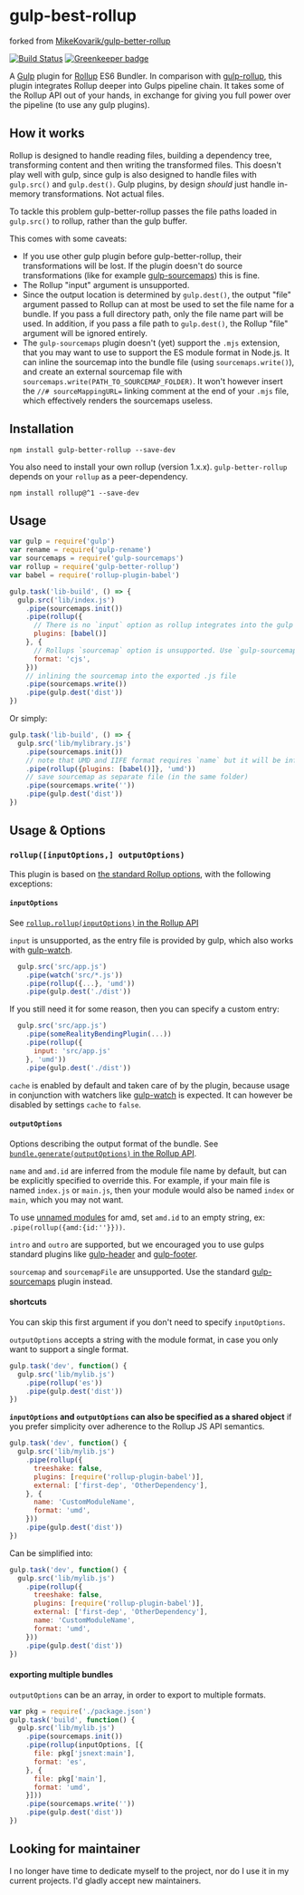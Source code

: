 # gulp-best-rollup

forked from [MikeKovarik/gulp-better-rollup](https://github.com/MikeKovarik/gulp-better-rollup)

[![Build Status](https://travis-ci.org/MikeKovarik/gulp-better-rollup.svg?branch=master)](https://travis-ci.org/MikeKovarik/gulp-better-rollup) [![Greenkeeper badge](https://badges.greenkeeper.io/MikeKovarik/gulp-better-rollup.svg)](https://greenkeeper.io/)

A [Gulp](https://www.npmjs.com/package/gulp) plugin for [Rollup](https://www.npmjs.com/package/rollup) ES6 Bundler. In comparison with [gulp-rollup](https://www.npmjs.com/package/gulp-rollup), this plugin integrates Rollup deeper into Gulps pipeline chain. It takes some of the Rollup API out of your hands, in exchange for giving you full power over the pipeline (to use any gulp plugins).

## How it works

Rollup is designed to handle reading files, building a dependency tree, transforming content and then writing the transformed files. This doesn't play well with gulp, since gulp is also designed to handle files with `gulp.src()` and `gulp.dest()`. Gulp plugins, by design _should_ just handle in-memory transformations. Not actual files.

To tackle this problem gulp-better-rollup passes the file paths loaded in `gulp.src()` to rollup, rather than the gulp buffer.

This comes with some caveats:

* If you use other gulp plugin before gulp-better-rollup, their transformations will be lost. If the plugin doesn't do source transformations (like for example [gulp-sourcemaps](https://www.npmjs.com/package/gulp-sourcemaps)) this is fine.
* The Rollup "input" argument is unsupported.
* Since the output location is determined by `gulp.dest()`, the output "file" argument passed to Rollup can at most be used to set the file name for a bundle. If you pass a full directory path, only the file name part will be used. In addition, if you pass a file path to `gulp.dest()`, the Rollup "file" argument will be ignored entirely.
* The `gulp-sourcemaps` plugin doesn't (yet) support the `.mjs` extension, that you may want to use to support the ES module format in Node.js. It can inline the sourcemap into the bundle file (using `sourcemaps.write()`), and create an external sourcemap file with `sourcemaps.write(PATH_TO_SOURCEMAP_FOLDER)`. It won't however insert the `//# sourceMappingURL=` linking comment at the end of your `.mjs` file, which effectively renders the sourcemaps useless.

## Installation

```
npm install gulp-better-rollup --save-dev
```

You also need to install your own rollup (version 1.x.x). `gulp-better-rollup` depends on your `rollup` as a peer-dependency.

```
npm install rollup@^1 --save-dev
```

## Usage

``` js
var gulp = require('gulp')
var rename = require('gulp-rename')
var sourcemaps = require('gulp-sourcemaps')
var rollup = require('gulp-better-rollup')
var babel = require('rollup-plugin-babel')

gulp.task('lib-build', () => {
  gulp.src('lib/index.js')
    .pipe(sourcemaps.init())
    .pipe(rollup({
      // There is no `input` option as rollup integrates into the gulp pipeline
      plugins: [babel()]
    }, {
      // Rollups `sourcemap` option is unsupported. Use `gulp-sourcemaps` plugin instead
      format: 'cjs',
    }))
    // inlining the sourcemap into the exported .js file
    .pipe(sourcemaps.write())
    .pipe(gulp.dest('dist'))
})
```

Or simply:

``` js
gulp.task('lib-build', () => {
  gulp.src('lib/mylibrary.js')
    .pipe(sourcemaps.init())
    // note that UMD and IIFE format requires `name` but it will be inferred from the source file name `mylibrary.js`
    .pipe(rollup({plugins: [babel()]}, 'umd'))
    // save sourcemap as separate file (in the same folder)
    .pipe(sourcemaps.write(''))
    .pipe(gulp.dest('dist'))
})
```

## Usage & Options

### `rollup([inputOptions,] outputOptions)`

This plugin is based on [the standard Rollup options](https://rollupjs.org/guide/en#rollup-rollup), with the following exceptions:

#### `inputOptions`
See [`rollup.rollup(inputOptions)` in the Rollup API](https://rollupjs.org/guide/en#inputoptions)

`input` is unsupported, as the entry file is provided by gulp, which also works with [gulp-watch](https://www.npmjs.com/package/gulp-watch).

``` js
  gulp.src('src/app.js')
    .pipe(watch('src/*.js'))
    .pipe(rollup({...}, 'umd'))
    .pipe(gulp.dest('./dist'))
```

If you still need it for some reason, then you can specify a custom entry:

``` js
  gulp.src('src/app.js')
    .pipe(someRealityBendingPlugin(...))
    .pipe(rollup({
      input: 'src/app.js'
    }, 'umd'))
    .pipe(gulp.dest('./dist'))
```

`cache` is enabled by default and taken care of by the plugin, because usage in conjunction with watchers like [gulp-watch](https://www.npmjs.com/package/gulp-watch) is expected. It can however be disabled by settings `cache` to `false`.

#### `outputOptions`

Options describing the output format of the bundle. See [`bundle.generate(outputOptions)` in the Rollup API](https://rollupjs.org/guide/en#outputoptions).

`name` and `amd.id` are inferred from the module file name by default, but can be explicitly specified to override this. For example, if your main file is named `index.js` or `main.js`, then your module would also be named `index` or `main`, which you may not want.

To use [unnamed modules](http://requirejs.org/docs/api.html#modulename) for amd, set `amd.id` to an empty string, ex: `.pipe(rollup({amd:{id:''}}))`.

`intro` and `outro` are supported, but we encouraged you to use gulps standard plugins like [gulp-header](https://www.npmjs.com/package/gulp-header) and [gulp-footer](https://www.npmjs.com/package/gulp-footer).

`sourcemap` and `sourcemapFile` are unsupported. Use the standard [gulp-sourcemaps](https://www.npmjs.com/package/gulp-sourcemaps) plugin instead.

#### shortcuts

You can skip this first argument if you don't need to specify `inputOptions`.

`outputOptions` accepts a string with the module format, in case you only want to support a single format.

``` js
gulp.task('dev', function() {
  gulp.src('lib/mylib.js')
    .pipe(rollup('es'))
    .pipe(gulp.dest('dist'))
})
```

**`inputOptions` and `outputOptions` can also be specified as a shared object** if you prefer simplicity over adherence to the Rollup JS API semantics.

``` js
gulp.task('dev', function() {
  gulp.src('lib/mylib.js')
    .pipe(rollup({
      treeshake: false,
      plugins: [require('rollup-plugin-babel')],
      external: ['first-dep', 'OtherDependency'],
    }, {
      name: 'CustomModuleName',
      format: 'umd',
    }))
    .pipe(gulp.dest('dist'))
})
```

Can be simplified into:

``` js
gulp.task('dev', function() {
  gulp.src('lib/mylib.js')
    .pipe(rollup({
      treeshake: false,
      plugins: [require('rollup-plugin-babel')],
      external: ['first-dep', 'OtherDependency'],
      name: 'CustomModuleName',
      format: 'umd',
    }))
    .pipe(gulp.dest('dist'))
})
```

#### exporting multiple bundles

`outputOptions` can be an array, in order to export to multiple formats.

```js
var pkg = require('./package.json')
gulp.task('build', function() {
  gulp.src('lib/mylib.js')
    .pipe(sourcemaps.init())
    .pipe(rollup(inputOptions, [{
      file: pkg['jsnext:main'],
      format: 'es',
    }, {
      file: pkg['main'],
      format: 'umd',
    }]))
    .pipe(sourcemaps.write(''))
    .pipe(gulp.dest('dist'))
})
```

## Looking for maintainer

I no longer have time to dedicate myself to the project, nor do I use it in my current projects. I'd gladly accept new maintainers.
